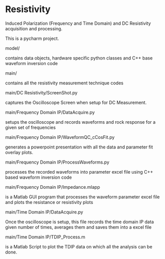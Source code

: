 # Resistivity
Induced Polarization (Frequency and Time Domain) and DC Resistivity acquisition and processing.

This is a pycharm project.

model/ 

contains data objects, hardware specific python classes and C++ base waveform inversion code

main/ 

contains all the resistivity measurement technique codes

main/DC Resistivity/ScreenShot.py

captures the Oscilloscope Screen when setup for DC Measurement.

main/Frequency Domain IP/DataAcquire.py

setups the oscilloscope and records waveforms and rock response for a given set of frequencies

main/Frequency Domain IP/WaveformQC_cCosFit.py

generates a powerpoint presentation with all the data and parameter fit overlay plots.

main/Frequency Domain IP/ProcessWaveforms.py

processes the recorded waveforms into parameter excel file using C++ based waveform inversion code

main/Frequency Domain IP/Impedance.mlapp

is a Matlab GUI program that processes the waveform parameter excel file and plots the resistance or resistivity plots

main/Time Domain IP/DataAcquire.py

Once the oscilloscope is setup, this file records the time domain IP data given number of times, averages them and saves them into a excel file

main/Time Domain IP/TDIP_Process.m

is a Matlab Script to plot the TDIP data on which all the analysis can be done.
